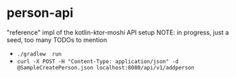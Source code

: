 # person-api
"reference" impl of the kotlin-ktor-moshi API setup
NOTE: in progress, just a seed, too many TODOs to mention

- ```./gradlew  run```
- ```curl -X POST -H "Content-Type: application/json" -d @SampleCreatePerson.json localhost:8080/api/v1/addperson```
